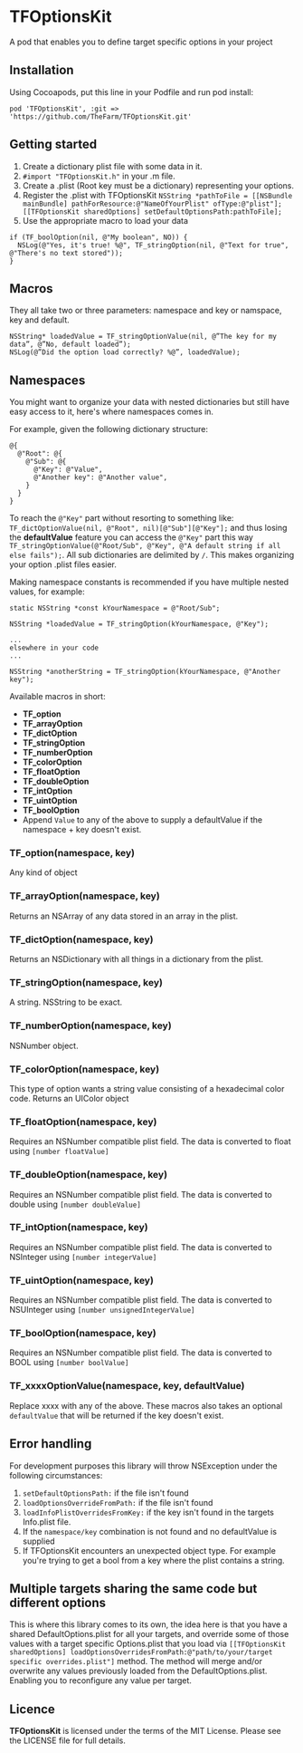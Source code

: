 # TFOptionsKit
A pod that enables you to define target specific options in your project

## Installation
Using Cocoapods, put this line in your Podfile and run pod install:
```
pod 'TFOptionsKit', :git => 'https://github.com/TheFarm/TFOptionsKit.git'
```


## Getting started
1. Create a dictionary plist file with some data in it.
2. ```#import "TFOptionsKit.h"``` in your .m file.
3. Create a .plist (Root key must be a dictionary) representing your options.
4. Register the .plist with TFOptionsKit ```NSString *pathToFile = [[NSBundle mainBundle] pathForResource:@"NameOfYourPlist" ofType:@"plist"]; 
[[TFOptionsKit sharedOptions] setDefaultOptionsPath:pathToFile];```
5. Use the appropriate macro to load your data
```
if (TF_boolOption(nil, @"My boolean", NO)) {
  NSLog(@"Yes, it's true! %@", TF_stringOption(nil, @"Text for true", @"There's no text stored"));
}
```

## Macros
They all take two or three parameters: namespace and key or namspace, key and default.
```
NSString* loadedValue = TF_stringOptionValue(nil, @”The key for my data”, @”No, default loaded”);
NSLog(@”Did the option load correctly? %@”, loadedValue);
```

## Namespaces
You might want to organize your data with nested dictionaries but still have easy access to it,
here's where namespaces comes in. 

For example, given the following dictionary structure:
```
@{
  @"Root": @{
    @"Sub": @{
      @"Key": @"Value",
      @"Another key": @"Another value",
    }
  }
}
```
To reach the ```@"Key"``` part without resorting to something like: ```TF_dictOptionValue(nil, @"Root", nil)[@"Sub"][@"Key"];``` and thus losing the **defaultValue** feature you can access the ```@"Key"``` part this way ```TF_stringOptionValue(@"Root/Sub", @"Key", @"A default string if all else fails");```. All sub dictionaries are delimited by ```/```. This makes organizing your option .plist files easier.

Making namespace constants is recommended if you have multiple nested values, for example:
```
static NSString *const kYourNamespace = @"Root/Sub";

NSString *loadedValue = TF_stringOption(kYourNamespace, @"Key");

...
elsewhere in your code
...

NSString *anotherString = TF_stringOption(kYourNamespace, @"Another key");
```

Available macros in short:
* **TF_option**
* **TF_arrayOption**
* **TF_dictOption**
* **TF_stringOption**
* **TF_numberOption**
* **TF_colorOption**
* **TF_floatOption**
* **TF_doubleOption**
* **TF_intOption**
* **TF_uintOption**
* **TF_boolOption**
* Append ```Value``` to any of the above to supply a defaultValue if the namespace + key doesn't exist.

### TF_option(namespace, key)
Any kind of object

### TF_arrayOption(namespace, key)
Returns an NSArray of any data stored in an array in the plist.

### TF_dictOption(namespace, key)
Returns an NSDictionary with all things in a dictionary from the plist.

### TF_stringOption(namespace, key)
A string. NSString to be exact.

### TF_numberOption(namespace, key)
NSNumber object.

### TF_colorOption(namespace, key)
This type of option wants a string value consisting of a hexadecimal color code.
Returns an UIColor object

### TF_floatOption(namespace, key)
Requires an NSNumber compatible plist field. The data is converted to float using ```[number floatValue]```

### TF_doubleOption(namespace, key)
Requires an NSNumber compatible plist field. The data is converted to double using ```[number doubleValue]```

### TF_intOption(namespace, key)
Requires an NSNumber compatible plist field. The data is converted to NSInteger using ```[number integerValue]```

### TF_uintOption(namespace, key)
Requires an NSNumber compatible plist field. The data is converted to NSUInteger using ```[number unsignedIntegerValue]```

### TF_boolOption(namespace, key)
Requires an NSNumber compatible plist field. The data is converted to BOOL using ```[number boolValue]```

### TF_xxxxOptionValue(namespace, key, defaultValue)
Replace xxxx with any of the above. These macros also takes an optional ```defaultValue``` that will be returned if the key doesn't exist.

## Error handling
For development purposes this library will throw NSException under the following circumstances:

1. ```setDefaultOptionsPath:``` if the file isn't found
2. ```loadOptionsOverrideFromPath:``` if the file isn't found
3. ```loadInfoPlistOverridesFromKey:``` if the key isn't found in the targets Info.plist file.
4. If the ```namespace/key``` combination is not found and no defaultValue is supplied
5. If TFOptionsKit encounters an unexpected object type. For example you're trying to get a bool from a key where the plist contains a string.

## Multiple targets sharing the same code but different options

This is where this library comes to its own, the idea here is that you have a shared DefaultOptions.plist for all your targets, and override some of those values with a target specific Options.plist that you load via ```[[TFOptionsKit sharedOptions] loadOptionsOverridesFromPath:@"path/to/your/target specific overrides.plist"]``` method. The method will merge and/or overwrite any values previously loaded from the DefaultOptions.plist. Enabling you to reconfigure any value per target. 

## Licence

**TFOptionsKit** is licensed under the terms of the MIT License. Please see the LICENSE file for full details.
